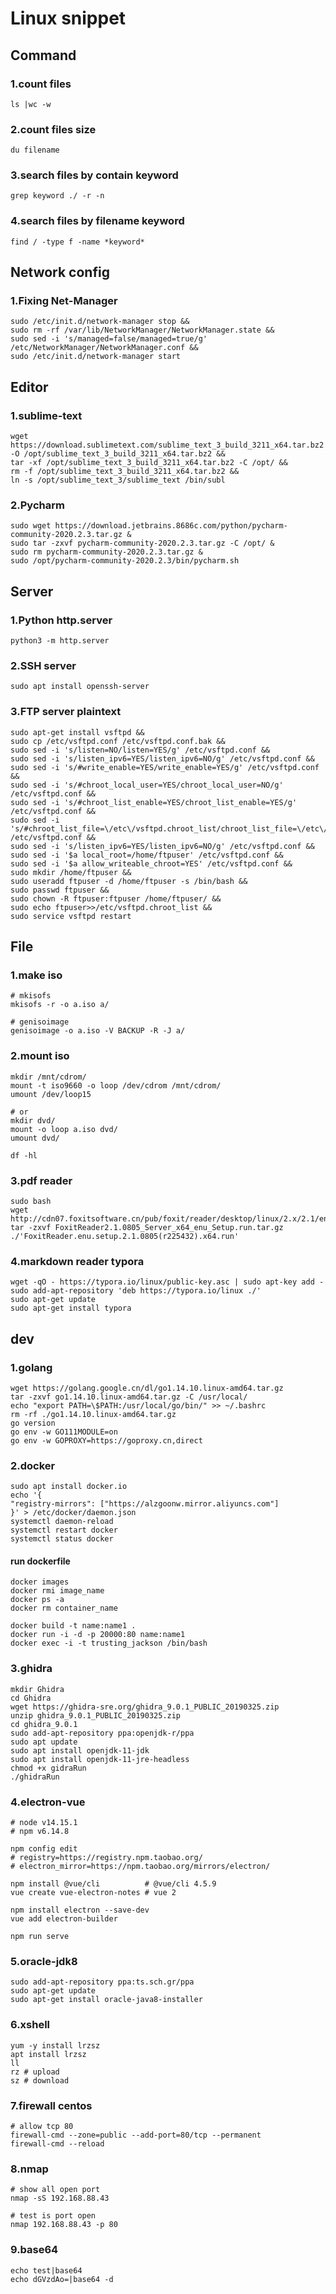 # Linux snippet

## Command

### 1.count files

```shell
ls |wc -w
```

### 2.count files size

```shell
du filename
```

### 3.search files by contain keyword
```shell
grep keyword ./ -r -n
```


### 4.search files by filename keyword
```shell
find / -type f -name *keyword*
```

## Network config

### 1.Fixing Net-Manager

```shell
sudo /etc/init.d/network-manager stop && 
sudo rm -rf /var/lib/NetworkManager/NetworkManager.state && 
sudo sed -i 's/managed=false/managed=true/g' /etc/NetworkManager/NetworkManager.conf && 
sudo /etc/init.d/network-manager start
```

## Editor

### 1.sublime-text

```shell
wget https://download.sublimetext.com/sublime_text_3_build_3211_x64.tar.bz2 -O /opt/sublime_text_3_build_3211_x64.tar.bz2 && 
tar -xf /opt/sublime_text_3_build_3211_x64.tar.bz2 -C /opt/ && 
rm -f /opt/sublime_text_3_build_3211_x64.tar.bz2 && 
ln -s /opt/sublime_text_3/sublime_text /bin/subl
```

### 2.Pycharm

```shell
sudo wget https://download.jetbrains.8686c.com/python/pycharm-community-2020.2.3.tar.gz &
sudo tar -zxvf pycharm-community-2020.2.3.tar.gz -C /opt/ &
sudo rm pycharm-community-2020.2.3.tar.gz &
sudo /opt/pycharm-community-2020.2.3/bin/pycharm.sh
```

## Server

### 1.Python http.server
```shell
python3 -m http.server
```
### 2.SSH server
```shell
sudo apt install openssh-server
```

### 3.FTP server plaintext

```shell
sudo apt-get install vsftpd &&
sudo cp /etc/vsftpd.conf /etc/vsftpd.conf.bak &&
sudo sed -i 's/listen=NO/listen=YES/g' /etc/vsftpd.conf &&
sudo sed -i 's/listen_ipv6=YES/listen_ipv6=NO/g' /etc/vsftpd.conf &&
sudo sed -i 's/#write_enable=YES/write_enable=YES/g' /etc/vsftpd.conf &&
sudo sed -i 's/#chroot_local_user=YES/chroot_local_user=NO/g' /etc/vsftpd.conf &&
sudo sed -i 's/#chroot_list_enable=YES/chroot_list_enable=YES/g' /etc/vsftpd.conf &&
sudo sed -i 's/#chroot_list_file=\/etc\/vsftpd.chroot_list/chroot_list_file=\/etc\/vsftpd.chroot_list/g' /etc/vsftpd.conf &&
sudo sed -i 's/listen_ipv6=YES/listen_ipv6=NO/g' /etc/vsftpd.conf &&
sudo sed -i '$a local_root=/home/ftpuser' /etc/vsftpd.conf &&
sudo sed -i '$a allow_writeable_chroot=YES' /etc/vsftpd.conf &&
sudo mkdir /home/ftpuser &&
sudo useradd ftpuser -d /home/ftpuser -s /bin/bash &&
sudo passwd ftpuser &&
sudo chown -R ftpuser:ftpuser /home/ftpuser/ &&
sudo echo ftpuser>>/etc/vsftpd.chroot_list &&
sudo service vsftpd restart
```

## File

### 1.make iso
```shell
# mkisofs
mkisofs -r -o a.iso a/

# genisoimage
genisoimage -o a.iso -V BACKUP -R -J a/
```

### 2.mount iso

```shell
mkdir /mnt/cdrom/ 
mount -t iso9660 -o loop /dev/cdrom /mnt/cdrom/
umount /dev/loop15

# or
mkdir dvd/
mount -o loop a.iso dvd/
umount dvd/

df -hl
```

### 3.pdf reader

```shell
sudo bash
wget http://cdn07.foxitsoftware.cn/pub/foxit/reader/desktop/linux/2.x/2.1/en_us/FoxitReader2.1.0805_Server_x64_enu_Setup.run.tar.gz
tar -zxvf FoxitReader2.1.0805_Server_x64_enu_Setup.run.tar.gz
./'FoxitReader.enu.setup.2.1.0805(r225432).x64.run'
```

### 4.markdown reader typora

```shell
wget -qO - https://typora.io/linux/public-key.asc | sudo apt-key add -
sudo add-apt-repository 'deb https://typora.io/linux ./'
sudo apt-get update
sudo apt-get install typora
```

## dev

### 1.golang
```shell
wget https://golang.google.cn/dl/go1.14.10.linux-amd64.tar.gz
tar -zxvf go1.14.10.linux-amd64.tar.gz -C /usr/local/
echo "export PATH=\$PATH:/usr/local/go/bin/" >> ~/.bashrc
rm -rf ./go1.14.10.linux-amd64.tar.gz
go version
go env -w GO111MODULE=on
go env -w GOPROXY=https://goproxy.cn,direct
```

### 2.docker
```shell
sudo apt install docker.io
echo '{ 
"registry-mirrors": ["https://alzgoonw.mirror.aliyuncs.com"] 
}' > /etc/docker/daemon.json
systemctl daemon-reload
systemctl restart docker
systemctl status docker
```

#### run dockerfile
```shelll
docker images
docker rmi image_name
docker ps -a
docker rm container_name

docker build -t name:name1 .
docker run -i -d -p 20000:80 name:name1
docker exec -i -t trusting_jackson /bin/bash
```


### 3.ghidra
```shell
mkdir Ghidra
cd Ghidra
wget https://ghidra-sre.org/ghidra_9.0.1_PUBLIC_20190325.zip
unzip ghidra_9.0.1_PUBLIC_20190325.zip
cd ghidra_9.0.1
sudo add-apt-repository ppa:openjdk-r/ppa 
sudo apt update 
sudo apt install openjdk-11-jdk 
sudo apt install openjdk-11-jre-headless
chmod +x gidraRun
./ghidraRun
```

### 4.electron-vue
```shell
# node v14.15.1
# npm v6.14.8

npm config edit
# registry=https://registry.npm.taobao.org/
# electron_mirror=https://npm.taobao.org/mirrors/electron/

npm install @vue/cli          # @vue/cli 4.5.9
vue create vue-electron-notes # vue 2

npm install electron --save-dev
vue add electron-builder

npm run serve
```

### 5.oracle-jdk8
```shell
sudo add-apt-repository ppa:ts.sch.gr/ppa
sudo apt-get update
sudo apt-get install oracle-java8-installer
```

### 6.xshell
```shell
yum -y install lrzsz
apt install lrzsz
ll
rz # upload
sz # download
```

### 7.firewall centos
```shell
# allow tcp 80
firewall-cmd --zone=public --add-port=80/tcp --permanent
firewall-cmd --reload
```

### 8.nmap
```shell
# show all open port
nmap -sS 192.168.88.43

# test is port open
nmap 192.168.88.43 -p 80
```


### 9.base64
```shell
echo test|base64
echo dGVzdAo=|base64 -d
```